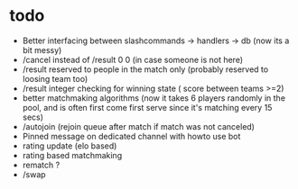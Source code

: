 # todo

- Better interfacing between slashcommands -> handlers -> db (now its a bit messy)
- /cancel instead of /result 0 0   (in case someone is not here)
- /result reserved to people in the match only (probably reserved to loosing team too)
- /result integer checking for winning state ( score between teams >=2)
- better matchmaking algorithms (now it takes 6 players randomly in the pool, and is often first come first serve since it's matching every 15 secs)
- /autojoin (rejoin queue after match if match was not canceled)
- Pinned message on dedicated channel with howto use bot
- rating update (elo based)
- rating based matchmaking
- rematch ?
- /swap 